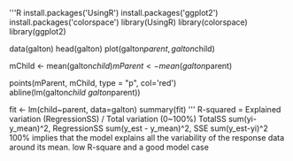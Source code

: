 
'''R
install.packages('UsingR')
install.packages('ggplot2')
install.packages('colorspace')
library(UsingR)
library(colorspace)
library(ggplot2)

data(galton)
head(galton)
plot(galton$parent, galton$child)

mChild <- mean(galton$child)
mParent <- mean(galton$parent)

points(mParent, mChild, type = "p", col='red')
abline(lm(galton$child~galton$parent))

fit <- lm(child~parent, data=galton)
summary(fit) 
'''
R-squared = Explained variation (RegressionSS) / Total variation (0~100%) 
TotalSS sum(yi-y_mean)^2, RegressionSS sum(y_est - y_mean)^2, SSE sum(y_est-yi)^2
100% implies that the model explains all the variability of the response data around its mean.
low R-square and a good model case
